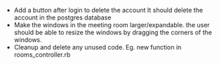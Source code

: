 - Add a button after login to delete the account It should delete the account in the postgres database
- Make the windows in the meeting room larger/expandable. the user should be able to resize the windows by dragging the corners of the windows.
- Cleanup and delete any unused code. Eg. new function in rooms_controller.rb